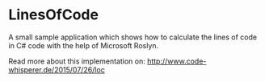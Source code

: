 # LinesOfCode

A small sample application which shows how to calculate
the lines of code in C# code with the help of Microsoft 
Roslyn.

Read more about this implementation on:
http://www.code-whisperer.de/2015/07/26/loc